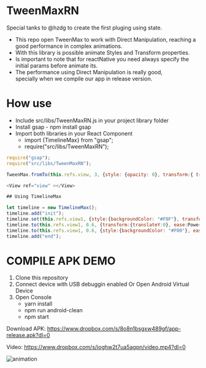 # TweenMaxRN

Special tanks to @hzdg to create the first pluging using state.

- This repo open TweenMax to work with Direct Manipulation, reaching a good performance in complex animations.
- With this library is possible animate Styles and Transform properties.
- Is important to note that for reactNative you need always specify the initial params before animate its.
- The performance using Direct Manipulation is really good, specially when we compile our app in release version.

# How use

- Include src/libs/TweenMaxRN.js in your project library folder
- Install gsap
        - npm install gsap
- Import both libraries in your React Component
 	- import {TimelineMax} from "gsap";
	- require("src/libs/TweenMaxRN");
	
```javascript
require("gsap");
require("src/libs/TweenMaxRN");

TweenMax.fromTo(this.refs.view, 3, {style: {opacity: 0}, transform:{ translateY:200 } }, {style: {opacity: 1}, transform:{ translateY:0 }});

<View ref="view" ></View>

## Using TimelineMax

let timeline = new TimelineMax();
timeline.add("init");
timeline.set(this.refs.view1, {style:{backgroundColor: "#F0F"}, transform:{translateY:400});
timeline.to(this.refs.view1, 0.6, {transform:{translateY:0}, ease:Power2.easeIn});
timeline.to(this.refs.view1, 0.6, {style:{backgroundColor: "#F00"}, ease:Power2.easeIn});
timeline.add("end");
```

# COMPILE APK DEMO
1. Clone this repository
2. Connect device with USB debuggin enabled Or Open Android Virtual Device
3. Open Console
	- yarn install
	- npm run android-clean
	- npm start
	
Download APK: https://www.dropbox.com/s/8o8n1bsgxw489gf/app-release.apk?dl=0

Video: https://www.dropbox.com/s/ioghw2t7ua5agpn/video.mp4?dl=0

![animation](http://int-server-one.info/cloudbit/tweenmaxRN.gif)
